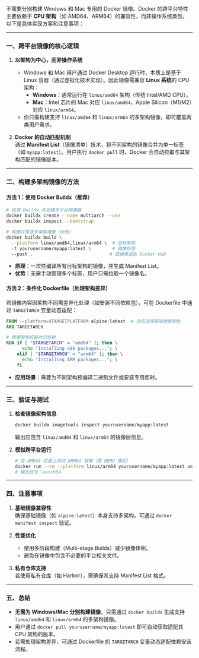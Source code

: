 不需要分别构建 Windows 和 Mac 专用的 Docker 镜像。Docker 的跨平台特性主要依赖于 **CPU 架构**（如 AMD64、ARM64）的兼容性，而非操作系统类型。以下是具体实现方案和注意事项：

---

### 一、跨平台镜像的核心逻辑
1. **以架构为中心，而非操作系统**  
   - Windows 和 Mac 用户通过 Docker Desktop 运行时，本质上是基于 Linux 容器（通过虚拟化技术实现）。因此镜像需兼容 **Linux 系统**的 CPU 架构：
     - **Windows**：通常运行在 `linux/amd64` 架构（传统 Intel/AMD CPU）。
     - **Mac**：Intel 芯片的 Mac 对应 `linux/amd64`，Apple Silicon（M1/M2）对应 `linux/arm64`。
   - 你只需构建支持 `linux/amd64` 和 `linux/arm64` 的多架构镜像，即可覆盖两类用户需求。

2. **Docker 的自动匹配机制**  
   通过 **Manifest List**（镜像清单）技术，将不同架构的镜像合并为单一标签（如 `myapp:latest`）。用户执行 `docker pull` 时，Docker 会自动拉取与其架构匹配的镜像版本。

---

### 二、构建多架构镜像的方法
#### 方法 1：使用 Docker Buildx（推荐）
```bash
# 启用 Buildx 并创建多平台构建器
docker buildx create --name multiarch --use
docker buildx inspect --bootstrap

# 构建并推送多架构镜像（示例）
docker buildx build \
  --platform linux/amd64,linux/arm64 \  # 目标架构
  -t yourusername/myapp:latest \        # 镜像标签
  --push .                             # 直接推送到 Docker Hub
```
- **原理**：一次性编译所有目标架构的镜像，并生成 Manifest List。
- **优势**：无需手动管理多个标签，用户只需拉取一个镜像名。

#### 方法 2：条件化 Dockerfile（处理架构差异）
若镜像内容因架构不同需差异化处理（如安装不同依赖包），可在 Dockerfile 中通过 `TARGETARCH` 变量动态适配：
```dockerfile
FROM --platform=$TARGETPLATFORM alpine:latest  # 动态选择基础镜像架构
ARG TARGETARCH

# 根据架构安装对应依赖
RUN if [ "$TARGETARCH" = "amd64" ]; then \
      echo "Installing x86 packages..."; \
    elif [ "$TARGETARCH" = "arm64" ]; then \
      echo "Installing ARM packages..."; \
    fi
```
- **应用场景**：需要为不同架构预编译二进制文件或安装专用库时。

---

### 三、验证与测试
1. **检查镜像架构信息**  
   ```bash
   docker buildx imagetools inspect yourusername/myapp:latest
   ```
   输出应包含 `linux/amd64` 和 `linux/arm64` 的镜像层信息。

2. **模拟跨平台运行**  
   ```bash
   # 在 AMD64 机器上测试 ARM64 镜像（需 QEMU 模拟）
   docker run --rm --platform linux/arm64 yourusername/myapp:latest uname -m
   # 输出应为：aarch64
   ```

---

### 四、注意事项
1. **基础镜像兼容性**  
   确保基础镜像（如 `alpine:latest`）本身支持多架构。可通过 `docker manifest inspect` 验证。

2. **性能优化**  
   - 使用多阶段构建（Multi-stage Builds）减少镜像体积。
   - 避免在镜像中包含不必要的平台相关文件。

3. **私有仓库支持**  
   若使用私有仓库（如 Harbor），需确保其支持 Manifest List 格式。

---

### 五、总结
- **无需为 Windows/Mac 分别构建镜像**，只需通过 `docker buildx` 生成支持 `linux/amd64` 和 `linux/arm64` 的多架构镜像。
- 用户通过 `docker pull yourusername/myapp:latest` 即可自动获取适配其 CPU 架构的版本。
- 若需处理架构差异，可通过 Dockerfile 的 `TARGETARCH` 变量动态适配依赖安装流程。